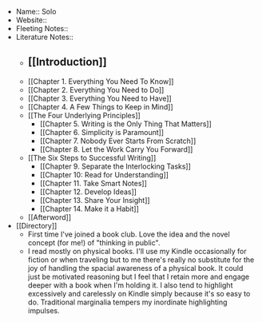 - Name:: Solo
- Website:: 
- Fleeting Notes:: 
- Literature Notes::
    - [[Introduction]]
        - 
    - [[Chapter 1. Everything You Need To Know]]
    - [[Chapter 2. Everything You Need to Do]]
    - [[Chapter 3. Everything You Need to Have]]
    - [[Chapter 4. A Few Things to Keep in Mind]]
    - [[The Four Underlying Principles]]
        - [[Chapter 5. Writing is the Only Thing That Matters]]
        - [[Chapter 6. Simplicity is Paramount]]
        - [[Chapter 7. Nobody Ever Starts From Scratch]]
        - [[Chapter 8. Let the Work Carry You Forward]]
    - [[The Six Steps to Successful Writing]]
        - [[Chapter 9. Separate the Interlocking Tasks]]
        - [[Chapter 10: Read for Understanding]]
        - [[Chapter 11. Take Smart Notes]]
        - [[Chapter 12. Develop Ideas]]  
        - [[Chapter 13. Share Your Insight]]
        - [[Chapter 14. Make it a Habit]]
    - [[Afterword]]
- [[Directory]]
    - First time I've joined a book club. Love the idea and the novel concept (for me!) of "thinking in public".
    - I read mostly on physical books. I'll use my Kindle occasionally for fiction or when traveling but to me there's really no substitute for the joy of handling the spacial awareness of a physical book. It could just be motivated reasoning but I feel that I retain more and engage deeper with a book when I'm holding it. I also tend to highlight excessively and carelessly on Kindle simply because it's so easy to do. Traditional marginalia tempers my inordinate highlighting impulses.
